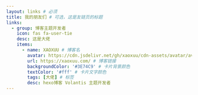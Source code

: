 ```yaml
---
layout: links # 必须
title: 我的朋友们 # 可选，这是友链页的标题
links:
  - group: 博客主题开发者
    icon: fas fa-user-tie
    desc: 这是大佬
    items:
      - name: XAOXUU # 博客名
        avatar: https://cdn.jsdelivr.net/gh/xaoxuu/cdn-assets/avatar/avatar.png # 头像链接
        url: https://xaoxuu.com/ # 博客链接
        backgroundColor: '#3E74C9' # 卡片背景颜色
        textColor: '#fff' # 卡片文字颜色
        tags: [大佬] # 标签
        desc: hexo博客 Volantis 主题开发者
---
```

